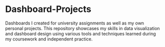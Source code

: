 # Dashboard-Projects
Dashboards I created for university assignments as well as my own personal projects. This repository showcases my skills in data visualization and dashboard design using various tools and techniques learned during my coursework and independent practice.
